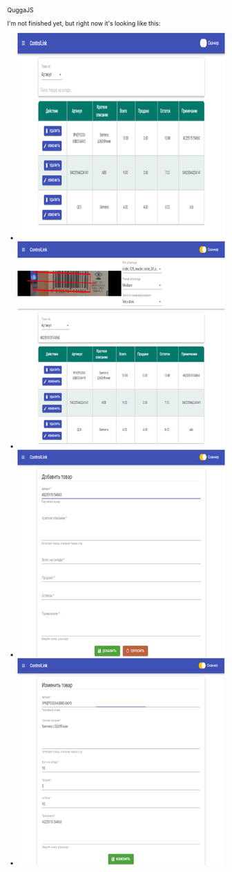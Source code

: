 <p>QuggaJS</p>
<p>I'm not finished yet, but right now it's looking like this:</p>
<ul>
  <li><img src="https://github.com/WildEgor/ReactBarcodeReader/blob/main/client/images/Screenshot_1.png" width="720" height="480"></li>
  <li><img src="https://github.com/WildEgor/ReactBarcodeReader/blob/main/client/images/Screenshot_2.png" width="720" height="480"></li>
  <li><img src="https://github.com/WildEgor/ReactBarcodeReader/blob/main/client/images/Screenshot_3.png" width="720" height="480"></li>
  <li><img src="https://github.com/WildEgor/ReactBarcodeReader/blob/main/client/images/Screenshot_4.png" width="720" height="480"></li>
</ul>
